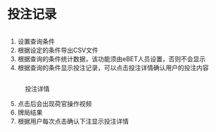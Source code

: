 # 投注记录

<div data-full-width="true">

<figure><img src="https://lh5.googleusercontent.com/KaJ4pG1JAE_5Gyfn92hdjK3cdK8bpn0hdot7lau2ny3ym5b0L6uCvIA3FRYXjTKlAPs7hThxf_ppETJROURp4wbjZnIZ9ZMZofaEsARMZMZ_1UtAAxNnkrHvd5YUuSTEfUAgtGadIBNKezdaDZQXhVI" alt=""><figcaption></figcaption></figure>

</div>

1. 设置查询条件
2. 根据设定的条件导出CSV文件
3. 根据查询的条件统计数据，该功能须由eBET人员设置，否则不会显示
4. 根据查询的条件显示投注记录，可以点击投注详情确认用户的投注内容

<div data-full-width="true">

<figure><img src="https://lh6.googleusercontent.com/y0mbvyph4mR62z8tfzxOey6UUShcztEKc6G406_3zpIN66cVo6aMwoR6JzS0ESZCiRxPL4T0sqnqtwXplgiH7mg7McxiaZjpSmpr8ozQ4GHE5My8Vss-l_cErsKa3KO2QY4epsBD3Kkm4VpO4v5kprc" alt=""><figcaption><p>投注详情</p></figcaption></figure>

</div>

5. 点击后会出现荷官操作视频
6. 牌局结果
7. 根据用户每次点击确认下注显示投注详情
